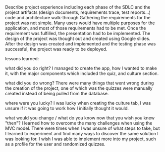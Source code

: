 

Describe project experience including each phase of the SDLC and the project artifacts (design documents, requirements trace, test reports...)
code and architecture walk-through
Gathering the requirements for the project was not simple. Many users would have multiple purposes for the application, and most of those requirements had to be met.
Once the requirement was fulfilled, the presentation had to be implemented. The design of the project was thought out and created using Google slides. After the design was created and implemented and the testing phase was successful, the project was ready to be deployed.

lessons learned:

what did you do right?
I managed to create the app, how I wanted to make it, with the major components which included the quiz, and culture section. 

what did you do wrong?
There were many things that went wrong during the creation of the project, one of which was the quizzes were manually created instead of being pulled from the database.

where were you lucky?
I was lucky when creating the culture tab, I was unsure if it was going to work how I initially thought it would.

what would you change / what do you know now that you wish you knew "then"?
I learned how to overcome the many challenges when using the MVC model. There were times when I was unsure of what steps to take, but I learned to experiment and find many ways to discover the same solution I was looking for. I wish I was able to implement more into my project, such as a profile for the user and randomized quizzes.

